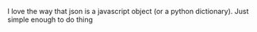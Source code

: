 I love the way that json is a javascript object (or a python dictionary). Just simple enough to do thing
